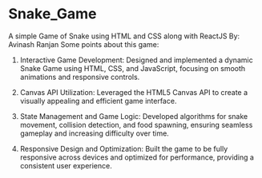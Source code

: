 # Snake_Game

A simple Game of Snake using HTML and CSS along with ReactJS
By: Avinash Ranjan
Some points about this game:
1. Interactive Game Development: Designed and implemented a dynamic Snake Game using HTML, CSS, and JavaScript, focusing on smooth animations and responsive controls.

2. Canvas API Utilization: Leveraged the HTML5 Canvas API to create a visually appealing and efficient game interface.

3. State Management and Game Logic: Developed algorithms for snake movement, collision detection, and food spawning, ensuring seamless gameplay and increasing difficulty over time.

4. Responsive Design and Optimization: Built the game to be fully responsive across devices and optimized for performance, providing a consistent user experience.
